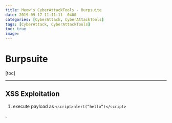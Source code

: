```yaml
---
title: Meow's CyberAttackTools - Burpsuite
date: 2019-09-17 11:11:11 -0400
categories: [CyberAttack, CyberAttackTools]
tags: [CyberAttack, CyberAttackTools]
toc: true
image:
---
```


# Burpsuite

[toc]

---

## XSS Exploitation

1. execute payload as `<script>alert(“hello”)</script>`










.